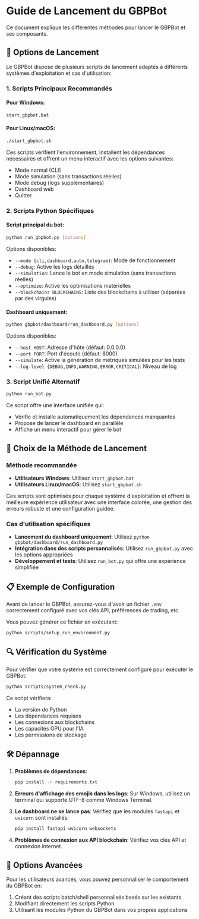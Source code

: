 # Guide de Lancement du GBPBot

Ce document explique les différentes méthodes pour lancer le GBPBot et ses composants.

## 🚀 Options de Lancement

Le GBPBot dispose de plusieurs scripts de lancement adaptés à différents systèmes d'exploitation et cas d'utilisation:

### 1. Scripts Principaux Recommandés

#### Pour Windows:
```batch
start_gbpbot.bat
```

#### Pour Linux/macOS:
```bash
./start_gbpbot.sh
```

Ces scripts vérifient l'environnement, installent les dépendances nécessaires et offrent un menu interactif avec les options suivantes:
- Mode normal (CLI)
- Mode simulation (sans transactions réelles)
- Mode debug (logs supplémentaires)
- Dashboard web
- Quitter

### 2. Scripts Python Spécifiques

#### Script principal du bot:
```bash
python run_gbpbot.py [options]
```

Options disponibles:
- `--mode {cli,dashboard,auto,telegram}`: Mode de fonctionnement
- `--debug`: Active les logs détaillés
- `--simulation`: Lance le bot en mode simulation (sans transactions réelles)
- `--optimize`: Active les optimisations matérielles
- `--blockchains BLOCKCHAINS`: Liste des blockchains à utiliser (séparées par des virgules)

#### Dashboard uniquement:
```bash
python gbpbot/dashboard/run_dashboard.py [options]
```

Options disponibles:
- `--host HOST`: Adresse d'hôte (défaut: 0.0.0.0)
- `--port PORT`: Port d'écoute (défaut: 8000)
- `--simulate`: Active la génération de métriques simulées pour les tests
- `--log-level {DEBUG,INFO,WARNING,ERROR,CRITICAL}`: Niveau de log

### 3. Script Unifié Alternatif

```bash
python run_bot.py
```

Ce script offre une interface unifiée qui:
- Vérifie et installe automatiquement les dépendances manquantes
- Propose de lancer le dashboard en parallèle
- Affiche un menu interactif pour gérer le bot

## 🔧 Choix de la Méthode de Lancement

### Méthode recommandée
- **Utilisateurs Windows**: Utilisez `start_gbpbot.bat`
- **Utilisateurs Linux/macOS**: Utilisez `start_gbpbot.sh`

Ces scripts sont optimisés pour chaque système d'exploitation et offrent la meilleure expérience utilisateur avec une interface colorée, une gestion des erreurs robuste et une configuration guidée.

### Cas d'utilisation spécifiques
- **Lancement du dashboard uniquement**: Utilisez `python gbpbot/dashboard/run_dashboard.py`
- **Intégration dans des scripts personnalisés**: Utilisez `run_gbpbot.py` avec les options appropriées
- **Développement et tests**: Utilisez `run_bot.py` qui offre une expérience simplifiée

## 📋 Exemple de Configuration

Avant de lancer le GBPBot, assurez-vous d'avoir un fichier `.env` correctement configuré avec vos clés API, préférences de trading, etc.

Vous pouvez générer ce fichier en exécutant:
```bash
python scripts/setup_run_environment.py
```

## 🔍 Vérification du Système

Pour vérifier que votre système est correctement configuré pour exécuter le GBPBot:
```bash
python scripts/system_check.py
```

Ce script vérifiera:
- La version de Python
- Les dépendances requises
- Les connexions aux blockchains
- Les capacités GPU pour l'IA
- Les permissions de stockage

## 🛠️ Dépannage

1. **Problèmes de dépendances**:
   ```bash
   pip install -r requirements.txt
   ```

2. **Erreurs d'affichage des emojis dans les logs**:
   Sur Windows, utilisez un terminal qui supporte UTF-8 comme Windows Terminal.

3. **Le dashboard ne se lance pas**:
   Vérifiez que les modules `fastapi` et `uvicorn` sont installés:
   ```bash
   pip install fastapi uvicorn websockets
   ```

4. **Problèmes de connexion aux API blockchain**:
   Vérifiez vos clés API et connexion internet.

## 🔄 Options Avancées

Pour les utilisateurs avancés, vous pouvez personnaliser le comportement du GBPBot en:

1. Créant des scripts batch/shell personnalisés basés sur les existants
2. Modifiant directement les scripts Python
3. Utilisant les modules Python du GBPBot dans vos propres applications 